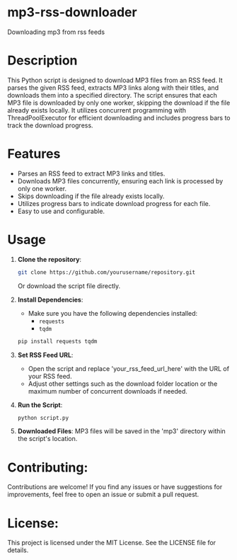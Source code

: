 # mp3-rss-downloader
Downloading mp3 from rss feeds

# Description

This Python script is designed to download MP3 files from an RSS feed. It parses the given RSS feed, extracts MP3 links along with their titles, and downloads them into a specified directory. The script ensures that each MP3 file is downloaded by only one worker, skipping the download if the file already exists locally. It utilizes concurrent programming with ThreadPoolExecutor for efficient downloading and includes progress bars to track the download progress.

# Features

* Parses an RSS feed to extract MP3 links and titles.
* Downloads MP3 files concurrently, ensuring each link is processed by only one worker.
* Skips downloading if the file already exists locally.
* Utilizes progress bars to indicate download progress for each file.
* Easy to use and configurable.

# Usage

1. **Clone the repository**:
   ```bash
   git clone https://github.com/yourusername/repository.git
   ```
   Or download the script file directly.

2. **Install Dependencies**:
   - Make sure you have the following dependencies installed:
     - `requests`
     - `tqdm`
     
   ```bash
   pip install requests tqdm
   ```

4. **Set RSS Feed URL**:
   - Open the script and replace 'your_rss_feed_url_here' with the URL of your RSS feed.
   - Adjust other settings such as the download folder location or the maximum number of concurrent downloads if needed.

5. **Run the Script**:
   ```bash
   python script.py
   ```

6. **Downloaded Files**:
   MP3 files will be saved in the 'mp3' directory within the script's location.

# Contributing:

Contributions are welcome! If you find any issues or have suggestions for improvements, feel free to open an issue or submit a pull request.

# License:

This project is licensed under the MIT License. See the LICENSE file for details.
